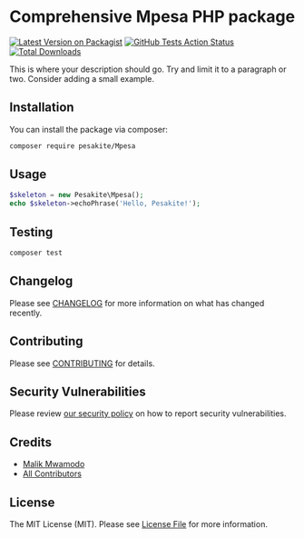 # Comprehensive Mpesa PHP package

[![Latest Version on Packagist](https://img.shields.io/packagist/v/pesakite/Mpesa.svg?style=flat-square)](https://packagist.org/packages/pesakite/Mpesa)
[![GitHub Tests Action Status](https://img.shields.io/github/workflow/status/pesakite/Mpesa/Tests?label=tests)](https://github.com/pesakite/Mpesa/actions?query=workflow%3ATests+branch%3Amaster)
[![Total Downloads](https://img.shields.io/packagist/dt/pesakite/Mpesa.svg?style=flat-square)](https://packagist.org/packages/pesakite/Mpesa)


This is where your description should go. Try and limit it to a paragraph or two. Consider adding a small example.

## Installation

You can install the package via composer:

```bash
composer require pesakite/Mpesa
```

## Usage

```php
$skeleton = new Pesakite\Mpesa();
echo $skeleton->echoPhrase('Hello, Pesakite!');
```

## Testing

```bash
composer test
```

## Changelog

Please see [CHANGELOG](CHANGELOG.md) for more information on what has changed recently.

## Contributing

Please see [CONTRIBUTING](.github/CONTRIBUTING.md) for details.

## Security Vulnerabilities

Please review [our security policy](../../security/policy) on how to report security vulnerabilities.

## Credits

- [Malik Mwamodo](https://github.com/mwamodo)
- [All Contributors](../../contributors)

## License

The MIT License (MIT). Please see [License File](LICENSE.md) for more information.
